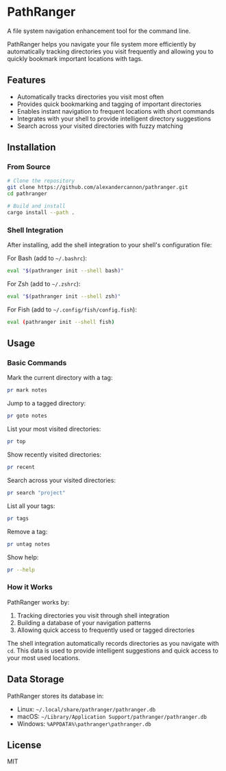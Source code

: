 # PathRanger

A file system navigation enhancement tool for the command line.

PathRanger helps you navigate your file system more efficiently by automatically tracking directories you visit frequently and allowing you to quickly bookmark important locations with tags.

## Features

- Automatically tracks directories you visit most often
- Provides quick bookmarking and tagging of important directories
- Enables instant navigation to frequent locations with short commands
- Integrates with your shell to provide intelligent directory suggestions
- Search across your visited directories with fuzzy matching

## Installation

### From Source

```bash
# Clone the repository
git clone https://github.com/alexandercannon/pathranger.git
cd pathranger

# Build and install
cargo install --path .
```

### Shell Integration

After installing, add the shell integration to your shell's configuration file:

For Bash (add to `~/.bashrc`):
```bash
eval "$(pathranger init --shell bash)"
```

For Zsh (add to `~/.zshrc`):
```bash
eval "$(pathranger init --shell zsh)"
```

For Fish (add to `~/.config/fish/config.fish`):
```bash
eval (pathranger init --shell fish)
```

## Usage

### Basic Commands

Mark the current directory with a tag:
```bash
pr mark notes
```

Jump to a tagged directory:
```bash
pr goto notes
```

List your most visited directories:
```bash
pr top
```

Show recently visited directories:
```bash
pr recent
```

Search across your visited directories:
```bash
pr search "project"
```

List all your tags:
```bash
pr tags
```

Remove a tag:
```bash
pr untag notes
```

Show help:
```bash
pr --help
```

### How it Works

PathRanger works by:

1. Tracking directories you visit through shell integration
2. Building a database of your navigation patterns
3. Allowing quick access to frequently used or tagged directories

The shell integration automatically records directories as you navigate with `cd`. This data is used to provide intelligent suggestions and quick access to your most used locations.

## Data Storage

PathRanger stores its database in:
- Linux: `~/.local/share/pathranger/pathranger.db`
- macOS: `~/Library/Application Support/pathranger/pathranger.db`
- Windows: `%APPDATA%\pathranger\pathranger.db`

## License

MIT